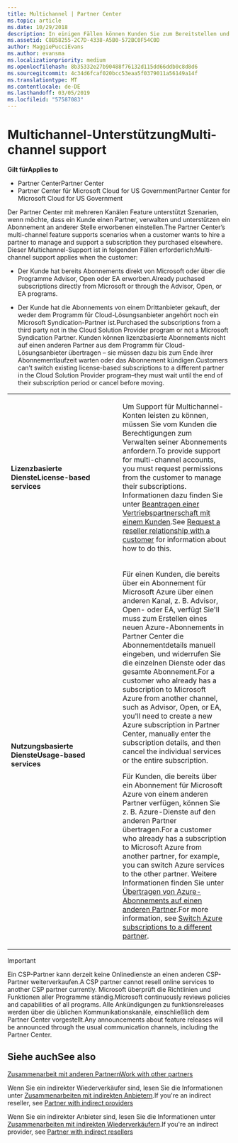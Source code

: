 ```yaml
---
title: Multichannel | Partner Center
ms.topic: article
ms.date: 10/29/2018
description: In einigen Fällen können Kunden Sie zum Bereitstellen und Unterstützen eines Abonnements einstellen, das sie an anderer Stelle erworben haben.
ms.assetid: C8B58255-2C7D-4338-A5B0-572BC0F54C0D
author: MaggiePucciEvans
ms.author: evansma
ms.localizationpriority: medium
ms.openlocfilehash: 8b35332e27b90488f76132d115dd66ddb0c8d8d6
ms.sourcegitcommit: 4c34d6fcaf020bcc53eaa5f0379011a56149a14f
ms.translationtype: MT
ms.contentlocale: de-DE
ms.lasthandoff: 03/05/2019
ms.locfileid: "57587083"
---
```

# <a name="multi-channel-support"></a><span data-ttu-id="741f5-103">Multichannel-Unterstützung</span><span class="sxs-lookup"><span data-stu-id="741f5-103">Multi-channel support</span></span>

<span data-ttu-id="741f5-104">**Gilt für**</span><span class="sxs-lookup"><span data-stu-id="741f5-104">**Applies to**</span></span>

-  <span data-ttu-id="741f5-105">Partner Center</span><span class="sxs-lookup"><span data-stu-id="741f5-105">Partner Center</span></span>
-  <span data-ttu-id="741f5-106">Partner Center für Microsoft Cloud for US Government</span><span class="sxs-lookup"><span data-stu-id="741f5-106">Partner Center for Microsoft Cloud for US Government</span></span>


<span data-ttu-id="741f5-107">Der Partner Center mit mehreren Kanälen Feature unterstützt Szenarien, wenn möchte, dass ein Kunde einen Partner, verwalten und unterstützen ein Abonnement an anderer Stelle erworbenen einstellen.</span><span class="sxs-lookup"><span data-stu-id="741f5-107">The Partner Center’s multi-channel feature supports scenarios when a customer wants to hire a partner to manage and support a subscription they purchased elsewhere.</span></span> <span data-ttu-id="741f5-108">Dieser Multichannel-Support ist in folgenden Fällen erforderlich:</span><span class="sxs-lookup"><span data-stu-id="741f5-108">Multi-channel support applies when the customer:</span></span>

-   <span data-ttu-id="741f5-109">Der Kunde hat bereits Abonnements direkt von Microsoft oder über die Programme Advisor, Open oder EA erworben.</span><span class="sxs-lookup"><span data-stu-id="741f5-109">Already puchased subscriptions directly from Microsoft or through the Advisor, Open, or EA programs.</span></span>

-   <span data-ttu-id="741f5-110">Der Kunde hat die Abonnements von einem Drittanbieter gekauft, der weder dem Programm für Cloud-Lösungsanbieter angehört noch ein Microsoft Syndication-Partner ist.</span><span class="sxs-lookup"><span data-stu-id="741f5-110">Purchased the subscriptions from a third party not in the Cloud Solution Provider program or not a Microsoft Syndication Partner.</span></span> <span data-ttu-id="741f5-111">Kunden können lizenzbasierte Abonnements nicht auf einen anderen Partner aus dem Programm für Cloud-Lösungsanbieter übertragen – sie müssen dazu bis zum Ende ihrer Abonnementlaufzeit warten oder das Abonnement kündigen.</span><span class="sxs-lookup"><span data-stu-id="741f5-111">Customers can’t switch existing license-based subscriptions to a different partner in the Cloud Solution Provider program–they must wait until the end of their subscription period or cancel before moving.</span></span>


<table>
<colgroup>
<col width="50%" />
<col width="50%" />
</colgroup>
<tbody>
<tr class="odd">
<td><p><span data-ttu-id="741f5-112"><strong>Lizenzbasierte Dienste</strong></span><span class="sxs-lookup"><span data-stu-id="741f5-112"><strong>License-based services</strong></span></span></p></td>
<td><p><span data-ttu-id="741f5-113">Um Support für Multichannel-Konten leisten zu können, müssen Sie vom Kunden die Berechtigungen zum Verwalten seiner Abonnements anfordern.</span><span class="sxs-lookup"><span data-stu-id="741f5-113">To provide support for multi-channel accounts, you must request permissions from the customer to manage their subscriptions.</span></span> <span data-ttu-id="741f5-114">Informationen dazu finden Sie unter <a href="request-a-relationship-with-a-customer.md" data-raw-source="[Request a reseller relationship with a customer](request-a-relationship-with-a-customer.md)">Beantragen einer Vertriebspartnerschaft mit einem Kunden</a>.</span><span class="sxs-lookup"><span data-stu-id="741f5-114">See <a href="request-a-relationship-with-a-customer.md" data-raw-source="[Request a reseller relationship with a customer](request-a-relationship-with-a-customer.md)">Request a reseller relationship with a customer</a> for information about how to do this.</span></span></p></td>
</tr>
<tr class="even">
<td><p><span data-ttu-id="741f5-115"><strong>Nutzungsbasierte Dienste</strong></span><span class="sxs-lookup"><span data-stu-id="741f5-115"><strong>Usage-based services</strong></span></span></p></td>
<td>
<p><span data-ttu-id="741f5-116">Für einen Kunden, die bereits über ein Abonnement für Microsoft Azure über einen anderen Kanal, z. B. Advisor, Open- oder EA, verfügt Sie&#39;ll muss zum Erstellen eines neuen Azure-Abonnements in Partner Center die Abonnementdetails manuell eingeben, und widerrufen Sie die einzelnen Dienste oder das gesamte Abonnement.</span><span class="sxs-lookup"><span data-stu-id="741f5-116">For a customer who already has a subscription to Microsoft Azure from another channel, such as Advisor, Open, or EA, you&#39;ll need to create a new Azure subscription in Partner Center, manually enter the subscription details, and then cancel the individual services or the entire subscription.</span></span></p>
<p><span data-ttu-id="741f5-117">Für Kunden, die bereits über ein Abonnement für Microsoft Azure von einem anderen Partner verfügen, können Sie z. B. Azure-Dienste auf den anderen Partner übertragen.</span><span class="sxs-lookup"><span data-stu-id="741f5-117">For a customer who already has a subscription to Microsoft Azure from another partner, for example, you can switch Azure services to the other partner.</span></span> <span data-ttu-id="741f5-118">Weitere Informationen finden Sie unter <a href="switch-azure-subscriptions-to-a-different-partner.md" data-raw-source="[Switch Azure subscriptions to a different partner](switch-azure-subscriptions-to-a-different-partner.md)">Übertragen von Azure-Abonnements auf einen anderen Partner</a>.</span><span class="sxs-lookup"><span data-stu-id="741f5-118">For more information, see <a href="switch-azure-subscriptions-to-a-different-partner.md" data-raw-source="[Switch Azure subscriptions to a different partner](switch-azure-subscriptions-to-a-different-partner.md)">Switch Azure subscriptions to a different partner</a>.</span></span></p>
</td>
</tr>
</tbody>
</table>

> [!IMPORTANT]  
> <span data-ttu-id="741f5-119">Ein CSP-Partner kann derzeit keine Onlinedienste an einen anderen CSP-Partner weiterverkaufen.</span><span class="sxs-lookup"><span data-stu-id="741f5-119">A CSP partner cannot resell online services to another CSP partner currently.</span></span> <span data-ttu-id="741f5-120">Microsoft überprüft die Richtlinien und Funktionen aller Programme ständig.</span><span class="sxs-lookup"><span data-stu-id="741f5-120">Microsoft continuously reviews policies and capabilities of all programs.</span></span> <span data-ttu-id="741f5-121">Alle Ankündigungen zu funktionsreleases werden über die üblichen Kommunikationskanäle, einschließlich dem Partner Center vorgestellt.</span><span class="sxs-lookup"><span data-stu-id="741f5-121">Any announcements about feature releases will be announced through the usual communication channels, including the Partner Center.</span></span> 

## <a name="see-also"></a><span data-ttu-id="741f5-122">Siehe auch</span><span class="sxs-lookup"><span data-stu-id="741f5-122">See also</span></span>

[<span data-ttu-id="741f5-123">Zusammenarbeit mit anderen Partnern</span><span class="sxs-lookup"><span data-stu-id="741f5-123">Work with other partners</span></span>](work-with-other-partners.md)

<span data-ttu-id="741f5-124">Wenn Sie ein indirekter Wiederverkäufer sind, lesen Sie die Informationen unter [Zusammenarbeiten mit indirekten Anbietern](indirect-reseller-tasks-in-partner-center.md).</span><span class="sxs-lookup"><span data-stu-id="741f5-124">If you're an indirect reseller, see [Partner with indirect providers](indirect-reseller-tasks-in-partner-center.md)</span></span>

<span data-ttu-id="741f5-125">Wenn Sie ein indirekter Anbieter sind, lesen Sie die Informationen unter [Zusammenarbeiten mit indirekten Wiederverkäufern](indirect-provider-tasks-in-partner-center.md).</span><span class="sxs-lookup"><span data-stu-id="741f5-125">If you're an indirect provider, see [Partner with indirect resellers](indirect-provider-tasks-in-partner-center.md)</span></span> 

 

 



